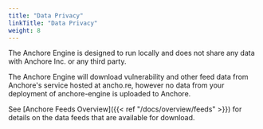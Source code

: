 ```yaml
---
title: "Data Privacy"
linkTitle: "Data Privacy"
weight: 8
---
```


The Anchore Engine is designed to run locally and does not share any data with Anchore Inc. or any third party.

The Anchore Engine will download vulnerability and other feed data from Anchore's service hosted at ancho.re, however no data from your deployment of anchore-engine is uploaded to Anchore.

See [Anchore Feeds Overview]({{< ref "/docs/overview/feeds" >}}) for details on the data feeds that are available for download.
